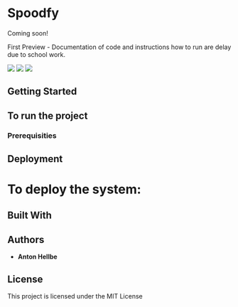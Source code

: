# Spoodfy

####

Coming soon!

First Preview - Documentation of code and instructions how to run are delay due to school work.

<img src="https://media.giphy.com/media/l0HUncly0ebHQEkKI/giphy.gif">
<img src="https://media.giphy.com/media/l0HU72JX9qJ29KDOE/giphy.gif">
<img src="https://media.giphy.com/media/26CaLqJjJLX1EiKdi/giphy.gif">

## Getting Started



## To run the project



### Prerequisities

## Deployment

# To deploy the system:

## Built With



## Authors

* **Anton Hellbe**    


## License

This project is licensed under the MIT License
